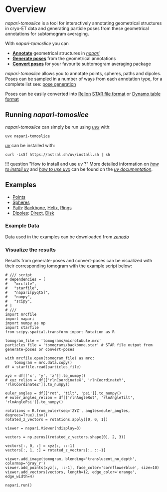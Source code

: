 # Overview

*napari-tomoslice* is a tool for interactively annotating geometrical structures in cryo-ET data 
and generating particle poses from these geometrical annotations for subtomogram averaging.

With *napari-tomoslice* you can

- [**Annotate**](annotate.md) geometrical structures in [*napari*](https://github.com/napari/napari)
- [**Generate poses**](generate.md) from the geometrical annotations 
- [**Convert poses**](export.md) for your favourite subtomogram averaging package

 *napari-tomoslice* allows you to annotate points, spheres, paths and dipoles. 
 Poses can be sampled in a number of ways from each annotation type, for a complete list see: 
 [pose generation](generate.md)

Poses can be easily converted into [Relion](https://relion.readthedocs.io/en/release-5.0/) [STAR file format](https://en.wikipedia.org/wiki/Self-defining_Text_Archive_and_Retrieval) or [Dynamo table format](https://www.dynamo-em.org/w/index.php?title=Main_Page)

## Running *napari-tomoslice* 

*napari-tomoslice* can simply be run using [*uvx*](https://github.com/astral-sh/uv) with:

    uvx napari-tomoslice

[*uv*](https://docs.astral.sh/uv/getting-started/installation/#standalone-installer) can be installed with: 

    curl -LsSf https://astral.sh/uv/install.sh | sh

!!! question "How to install and use uv ?"
    More detailed information on [*how to install uv*](https://docs.astral.sh/uv/getting-started/installation/) and [*how to use uvx*](https://docs.astral.sh/uv/guides/tools/) can be found on the [*uv documentation*](https://docs.astral.sh/uv/getting-started/).


## Examples

- [Points](points.md)
- [Spheres](spheres.md)
- [Path](paths.md): [Backbone](paths.md), [Helix](paths.md), [Rings](paths.md)
- [Dipoles](dipoles.md): [Direct](dipoles.md), [Disk](dipoles.md)


### Example Data
Data used in the examples can be downloaded from [*zenodo*](https://zenodo.org/records/15259792)

### Visualize the results 

Results from generate-poses and convert-poses can be visualized with their corresponding tomogram with the example script below:


    # /// script
    # dependencies = [
    #   "mrcfile",
    #   "starfile",
    #   "napari[pyqt5]",
    #   "numpy",
    #   "scipy",
    # ]
    # ///
    import mrcfile
    import napari
    import numpy as np
    import starfile
    from scipy.spatial.transform import Rotation as R

    tomogram_file = 'tomograms/microtubule.mrc'
    particles_file = 'tomograms/backbone.star' # STAR file output from generate-poses or convert-poses
    
    with mrcfile.open(tomogram_file) as mrc:
        tomogram = mrc.data.copy()
    df = starfile.read(particles_file)
    
    xyz = df[['x', 'y', 'z']].to_numpy()
    # xyz_relion = df[['rlnCoordinateX', 'rlnCoordinateY', 'rlnCoordinateZ']].to_numpy()
    
    euler_angles = df[['rot', 'tilt', 'psi']].to_numpy()
    # euler_angles_relion = df[['rlnAngleRot', 'rlnAngleTilt', 'rlnAnglePsi']].to_numpy()
    
    rotations = R.from_euler(seq='ZYZ', angles=euler_angles, degrees=True).inv()
    rotated_z_vectors = rotations.apply([0, 0, 1])
    
    viewer = napari.Viewer(ndisplay=3)
    
    vectors = np.zeros((rotated_z_vectors.shape[0], 2, 3))
    
    vectors[:, 0, :] = xyz[:, ::-1]
    vectors[:, 1, :] = rotated_z_vectors[:, ::-1]
    
    viewer.add_image(tomogram, blending='translucent_no_depth', colormap='gray_r')
    viewer.add_points(xyz[:, ::-1], face_color='cornflowerblue', size=10)
    viewer.add_vectors(vectors, length=12, edge_color='orange', edge_width=4)
    
    napari.run()


